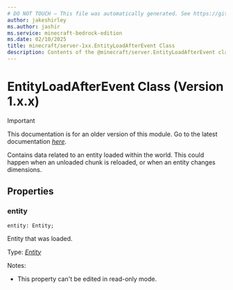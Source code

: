 ```yaml
---
# DO NOT TOUCH — This file was automatically generated. See https://github.com/mojang/minecraftapidocsgenerator to modify descriptions, examples, etc.
author: jakeshirley
ms.author: jashir
ms.service: minecraft-bedrock-edition
ms.date: 02/10/2025
title: minecraft/server-1xx.EntityLoadAfterEvent Class
description: Contents of the @minecraft/server.EntityLoadAfterEvent class (Version 1.x.x).
---
```

# EntityLoadAfterEvent Class (Version 1.x.x)

> [!IMPORTANT]
> This documentation is for an older version of this module. Go to the latest documentation [*here*](../../../scriptapi/minecraft/server/EntityLoadAfterEvent.md).

Contains data related to an entity loaded within the world. This could happen when an unloaded chunk is reloaded, or when an entity changes dimensions.

## Properties

### **entity**
`entity: Entity;`

Entity that was loaded.

Type: [*Entity*](Entity.md)

Notes:
  - This property can't be edited in read-only mode.
